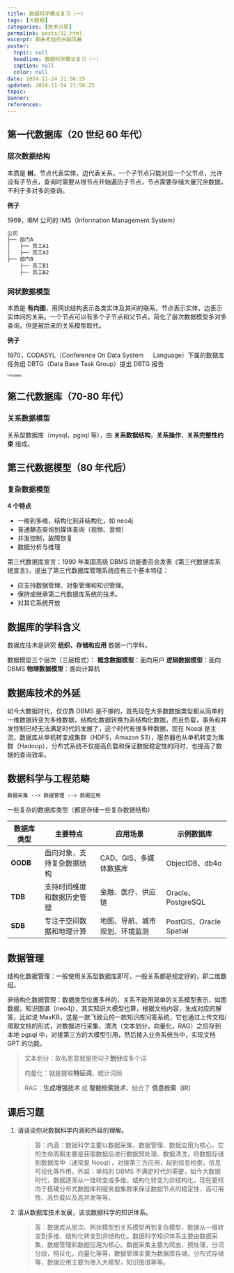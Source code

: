 ```yaml
---
title: 数据科学概论复习（一）
tags: [大数据]
categories: [技术分享]
permalink: posts/32.html
excerpt: 期末考前的头脑风暴
poster:
  topic: null
  headline: 数据科学概论复习（一）
  caption: null
  color: null
date: 2024-11-24 21:56:25
updated: 2024-11-24 21:56:25
topic:
banner:
references:
---
```


## 第一代数据库（20 世纪 60 年代）

### 层次数据结构

本质是 **树**，节点代表实体，边代表关系，一个子节点只能对应一个父节点，允许没有子节点，查询时需要从根节点开始遍历子节点，节点需要存储大量冗余数据，不利于多对多的查询。

**例子**

1969，IBM 公司的 IMS（Information Management System）

```txt
公司
├── 部门A
│   ├── 员工A1
│   ├── 员工A2
├── 部门B
    ├── 员工B1
    ├── 员工B2
```

### 网状数据模型

本质是 **有向图**，用网状结构表示各类实体及其间的联系，节点表示实体，边表示实体间的关系。一个节点可以有多个子节点和父节点，简化了层次数据模型多对多查询，但是被后来的关系模型取代。

**例子**

1970，CODASYL（Conference On Data System 　 Language）下属的数据库任务组 DBTG（Data Base Task Group）提出 DBTG 报告

<img src="https://cdn.codepzj.cn/image/202411241715377.webp" alt="网状数据模型" style="zoom: 33%;" />

## 第二代数据库（70-80 年代）

### 关系数据模型

关系型数据库（mysql，pgsql 等），由 **关系数据结构**，**关系操作**，**关系完整性约束** 组成。

## 第三代数据模型（80 年代后）

### 复杂数据模型

**4 个特点**

- 一维到多维，结构化到非结构化，如 neo4j
- 普通静态查询到媒体查询（视频、音频）
- 并发控制，故障恢复
- 数据分析与推理

第三代数据库宣言：1990 年美国高级 DBMS 功能委员会发表《第三代数据库系统宣言》，提出了第三代数据库管理系统应有三个基本特征：

- 应支持数据管理、对象管理和知识管理。
- 保持或继承第二代数据库系统的技术。
- 对其它系统开放

## 数据库的学科含义

数据库技术是研究 **组织、存储和应用** 数据一门学科。

数据模型三个层次（三层模式）：
**概念数据模型**：面向用户
**逻辑数据模型**：面向 DBMS
**物理数据模型**：面向计算机

## 数据库技术的外延

如今大数据时代，仅仅靠 DBMS 是不够的，首先现在大多数数据类型都从简单的一维数据转变为多维数据，结构化数据转换为非结构化数据，而且负载，事务和并发控制已经无法满足时代的发展了，这个时代有很多种数据，现在 Nosql 是主流，数据库从单机转变成集群（HDFS，Amazon S3），服务器也从单机转变为集群（Hadoop），分布式系统不仅提高负载和保证数据稳定性的同时，也提高了数据的查询效率。

## 数据科学与工程范畴

```txt
数据采集 --> 数据管理 --> 数据应用
```

一些复杂的数据库类型（都是存储一些复杂数据结构）

| 数据库类型 | 主要特点                   | 应用场景                       | 示例数据库              |
| ---------- | -------------------------- | ------------------------------ | ----------------------- |
| **OODB**   | 面向对象，支持复杂数据结构 | CAD、GIS、多媒体数据库         | ObjectDB、db4o          |
| **TDB**    | 支持时间维度和数据历史管理 | 金融、医疗、供应链             | Oracle、PostgreSQL      |
| **SDB**    | 专注于空间数据和地理计算   | 地图、导航、城市规划、环境监测 | PostGIS、Oracle Spatial |

## 数据管理

结构化数据管理：一般使用关系型数据库即可，一般关系都是规定好的，即二维数组。

非结构化数据管理：数据类型位置多样的，关系不能用简单的关系模型表示，如图数据，知识图谱（neo4j），其实知识大模型也算，根据文档内容，生成对应的解答，比如说 MaxKB，这是一款飞致云的一款知识库问答系统，它也通过上传文档/爬取文档的形式，对数据进行采集、清洗（文本划分，向量化，RAG）之后存到本地 pgsql 中，对接第三方的大模型引用，然后接入业务系统当中，实现文档 GPT 的功能。

> 文本划分：故名思意就是把句子**划分**成多个词
>
> 向量化：就是提取**特征词**，统计词频
>
> RAG：**生成增强技术** 或 **智能检索技术**，结合了 **信息检索（IR）**

## 课后习题

1. 请谈谈你对数据科学内涵和外延的理解。

   > 答：内涵：数据科学主要以数据采集、数据管理、数据应用为核心，它的生命周期主要是获取数据后进行数据预处理、数据清洗，将数据存储到数据库中（通常是 Nosql），对接第三方应用，起到信息检索，信息可视化等作用。外延：单纯的 DBMS 不满足时代的需要，如今大数据时代，数据逐渐从一维转变成多维，结构化转变为非结构化，现在更倾向于搭建分布式数据库和服务器集群来保证数据节点的稳定性、高可用性、高负载以及高并发等等。

2. 请从数据库技术发展，谈谈数据科学的知识体系。

   > 答：数据库从层次、网状模型到关系模型再到复杂模型，数据从一维转变到多维，结构化转变到非结构化。数据科学知识体系主要由数据采集，数据管理和数据应用为核心。数据采集主要为爬虫，预处理，分词分段，特征化，向量化等等，数据管理主要为数据库存储，分布式存储等，数据应用主要为接入大模型，知识图谱等等。
